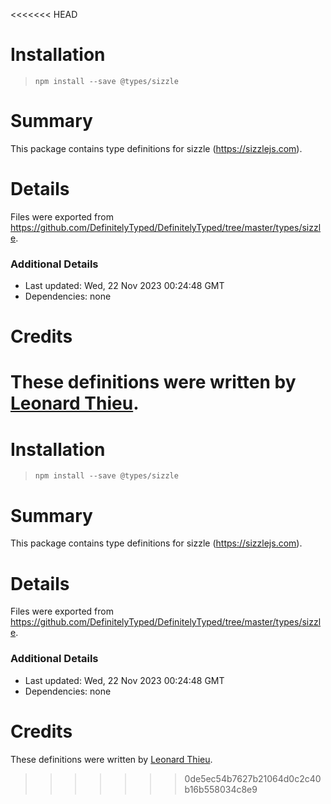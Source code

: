 <<<<<<< HEAD
# Installation
> `npm install --save @types/sizzle`

# Summary
This package contains type definitions for sizzle (https://sizzlejs.com).

# Details
Files were exported from https://github.com/DefinitelyTyped/DefinitelyTyped/tree/master/types/sizzle.

### Additional Details
 * Last updated: Wed, 22 Nov 2023 00:24:48 GMT
 * Dependencies: none

# Credits
These definitions were written by [Leonard Thieu](https://github.com/leonard-thieu).
=======
# Installation
> `npm install --save @types/sizzle`

# Summary
This package contains type definitions for sizzle (https://sizzlejs.com).

# Details
Files were exported from https://github.com/DefinitelyTyped/DefinitelyTyped/tree/master/types/sizzle.

### Additional Details
 * Last updated: Wed, 22 Nov 2023 00:24:48 GMT
 * Dependencies: none

# Credits
These definitions were written by [Leonard Thieu](https://github.com/leonard-thieu).
>>>>>>> 0de5ec54b7627b21064d0c2c40b16b558034c8e9
